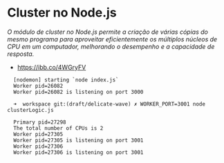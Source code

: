 # Cluster no Node.js

  *O módulo de cluster no Node.js permite a criação de várias cópias do mesmo programa para aproveitar eficientemente os múltiplos núcleos de CPU em um computador, melhorando o desempenho e a capacidade de resposta.*

  - https://ibb.co/4WGryFV

```
  [nodemon] starting `node index.js`
  Worker pid=26082
  Worker pid=26082 is listening on port 3000
```
``` 
  ➜  workspace git:(draft/delicate-wave) ✗ WORKER_PORT=3001 node clusterLogic.js

  Primary pid=27298
  The total number of CPUs is 2
  Worker pid=27305
  Worker pid=27305 is listening on port 3001
  Worker pid=27306
  Worker pid=27306 is listening on port 3001

```
